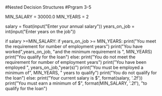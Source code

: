 #Nested Decision Structures
#Prgram 3-5

MIN_SALARY = 30000.0
MIN_YEARS = 2

salary = float(input("Enter your annual salary"))
years_on_job = int(input("Enter years on the job"))

if salary >=MIN_SALARY:
    if years_on_job >= MIN_YEARS:
      print("You meet the requirement for number of employment years")
      print("You have worked",years_on_job, "and the minimum requirement is ", MIN_YEARS)
      print("You qualify for the loan")
    else:
      print("You do not meet the requirement for number of employment years")
      print("You have been employed ", years_on_job,"year(s)")
      print("You must be employed a minimum of", MIN_YEARS, " years to qualify")
      print("You do not qualify for the loan")
else:
      print("Your current salary is $", format(salary, '.2f'))
      print("You must earn a minimum of $", format(MIN_SALARY, '.2f'), "to qualify for the loan")
